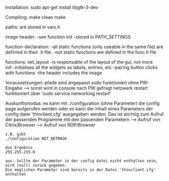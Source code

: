 Installation:
	sudo apt-get install libgtk-3-dev

Compiling:
	make clean
	make

paths:
	are stored in vars.h

image header: 
	-see function init
	-stored in PATH_SETTINGS

function-declaration:
	-all static functions (only useable in the same file) are definied in their .h file.
	-not static functions are defined in the func.h file

functions:
	set_layout
		-is responsable of the layout of the gui, not more		
	init
		-initialises all the widgets as labels, entries, etc
		-pairing button clicks with functions
		-the header includes the image

Voraussetzungen:
	pfade sind angepasst
	sudo funktioniert ohne PW-Eingabe --> sonst wird in console nach PW gefragt
	netzwerk restart funktioniert über 'sudo service networking restart'


Auskunftsmodus:
	es kann mit ./configuration (ohne Parameter) die config page aufgerufen werden 
	oder es kann der Inhalt eines Parameters der config datei 'thinclient.cfg' ausgegeben werden.
	Das ist wichtig zum Aufruf der passenden Programme mit den passenden Parametern
	--> Aufruf von Citrix/Browser
	--> Aufruf von RDP/Browser
	
	z.B. gibt
	./configuration NET_NETMASK
	
	das Ergebnis
	255.255.255.0

	aus. Sollte der Parameter in der config datei nicht enthalten sein, wird (null) zurück gegeben.
	Die möglichen Parameter sind bereits in der Datei 'thinclient.cfg' enthalten
